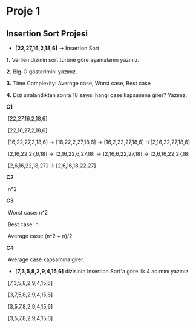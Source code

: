 # Proje 1

## Insertion Sort Projesi

- **[22,27,16,2,18,6]** -> Insertion Sort

**1.** Verilen dizinin sort türüne göre aşamalarını yazınız.

**2.** Big-O gösterimini yazınız.

**3.** Time Complexity: Average case, Worst case, Best case

**4.** Dizi sıralandıktan sonra 18 sayısı hangi case kapsamına girer? Yazınız.

**C1**  

​		[22,27,16,2,18,6]

​		[22,16,27,2,18,6]

​		[16,22,27,2,18,6] -> [16,22,2,27,18,6] -> [16,2,22,27,18,6] ->[2,16,22,27,18,6]

​		[2,16,22,27,6,18] -> [2,16,22,6,27,18] -> [2,16,6,22,27,18] -> [2,6,16,22,27,18] 

​		[2,6,16,22,18,27] -> [2,6,16,18,22,27] 

**C2** 

​		n^2

**C3** 

​		Worst case: n^2

​		Best case: n

​		Average case:  (n^2 + n)/2

**C4** 

​		Average case kapsamına girer.  



- **[7,3,5,8,2,9,4,15,6]** dizisinin Insertion Sort'a göre ilk 4 adımını yazınız.



​		[7,3,5,8,2,9,4,15,6]

​		[3,7,5,8,2,9,4,15,6]

​		[3,5,7,8,2,9,4,15,6]

​		[3,5,7,8,2,9,4,15,6]



